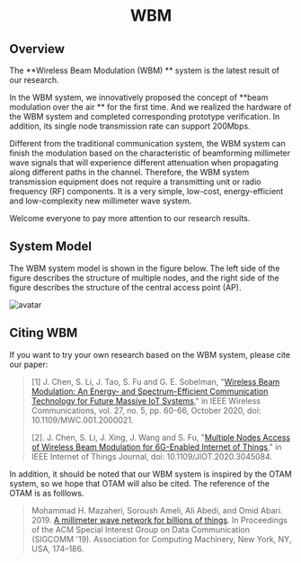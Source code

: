# <center> WBM <center>

## Overview

The **Wireless Beam Modulation (WBM) ** system is the latest  result of our research. 

In the WBM system, we innovatively proposed the concept of **beam modulation over the air ** for the first time. And we realized the hardware of the WBM system and completed corresponding prototype verification. In addition, its single node transmission rate can support 200Mbps.

Different from the traditional communication system, the WBM system can finish the modulation based on the characteristic of beamforming millimeter wave signals that will experience different attenuation when propagating along different paths in the channel. Therefore, the WBM system transmission equipment does not require a transmitting unit or radio frequency (RF) components. It is  a very simple, low-cost, energy-efficient and low-complexity new millimeter wave system. 

Welcome everyone to pay more attention to our research results.



## System Model

The WBM system model is shown in the figure below. The left side of the figure describes the structure of multiple nodes, and the right side of the figure describes the structure of the central access point (AP).

![avatar](C:\Users\Lishuai\Desktop\新建文件夹\WBM-Model.png)

## Citing WBM

If you want to try your own research based on the WBM system, please cite our paper:

> [1] J. Chen, S. Li, J. Tao, S. Fu and G. E. Sobelman, "[Wireless Beam Modulation: An Energy- and Spectrum-Efficient Communication Technology for Future Massive IoT Systems](https://ieeexplore.ieee.org/document/9241886)," in IEEE Wireless Communications, vol. 27, no. 5, pp. 60-66, October 2020, doi: 10.1109/MWC.001.2000021.
>
> [2]. J. Chen, S. Li, J. Xing, J. Wang and S. Fu, "[Multiple Nodes Access of Wireless Beam Modulation for 6G-Enabled Internet of Things](https://ieeexplore.ieee.org/document/9295330)," in IEEE Internet of Things Journal, doi: 10.1109/JIOT.2020.3045084.

In addition, it should be noted that our WBM system is inspired by the OTAM system, so we hope that OTAM will also be cited. The reference of the OTAM is as folllows.

>  Mohammad H. Mazaheri, Soroush Ameli, Ali Abedi, and Omid Abari. 2019. [A millimeter wave network for billions of things](https://dl.acm.org/doi/10.1145/3379092.3379104). In Proceedings of the ACM Special Interest Group on Data Communication (SIGCOMM '19). Association for Computing Machinery, New York, NY, USA, 174–186.  




